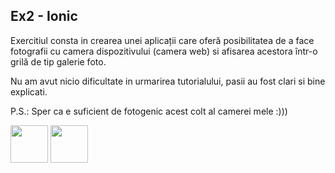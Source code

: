 ## Ex2 - Ionic
 
Exercitiul consta in crearea unei aplicații care oferă posibilitatea de a face fotografii cu 
camera dispozitivului (camera web) si afisarea acestora într-o grilă de tip galerie foto.

Nu am avut nicio dificultate in urmarirea tutorialului, pasii au fost clari si bine explicati.

P.S.: Sper ca e suficient de fotogenic acest colt al camerei mele :))) 

<img src="https://i.imgur.com/31thD8g.png" width="60">    <img src="https://i.imgur.com/S2XswY7.png" width="60"> 
